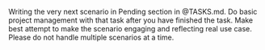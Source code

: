 Writing the very next scenario in Pending section in @TASKS.md.
Do basic project management with that task after you have finished the task.
Make best attempt to make the scenario engaging and reflecting real use case.
Please do not handle multiple scenarios at a time.
